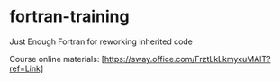 # fortran-training
Just Enough Fortran for reworking inherited code

Course online materials:
[https://sway.office.com/FrztLkLkmyxuMAlT?ref=Link]
